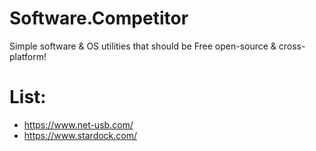 # Software.Competitor
Simple software & OS utilities that should be Free open-source & cross-platform!

# List:
- https://www.net-usb.com/
- https://www.stardock.com/
